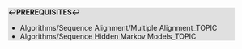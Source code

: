 <div style="margin:2em; background-color: #e0e0e0;">

<strong>↩PREREQUISITES↩</strong>

 * Algorithms/Sequence Alignment/Multiple Alignment_TOPIC
 * Algorithms/Sequence Hidden Markov Models_TOPIC

</div>

